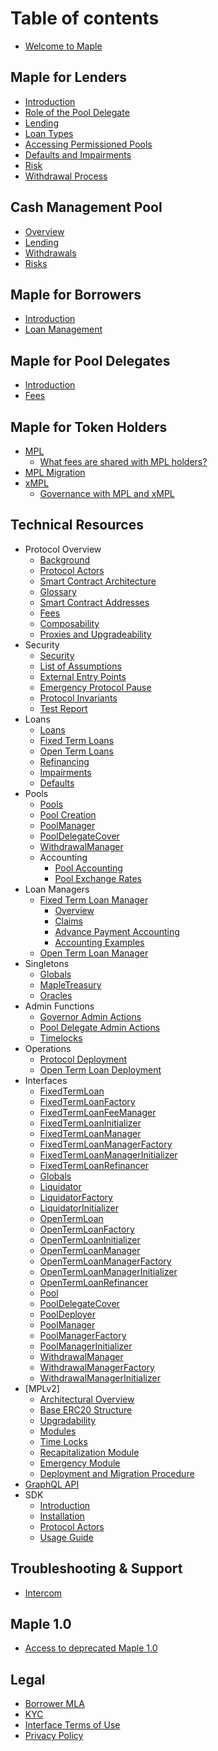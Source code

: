 # Table of contents

* [Welcome to Maple](README.md)

## Maple for Lenders

* [Introduction](maple-for-lenders/introduction.md)
* [Role of the Pool Delegate](maple-for-lenders/role-of-the-pool-delegate.md)
* [Lending](maple-for-lenders/lending.md)
* [Loan Types](maple-for-lenders/loan-types.md)
* [Accessing Permissioned Pools](maple-for-lenders/accessing-permissioned-pools.md)
* [Defaults and Impairments](maple-for-lenders/defaults-and-impairments.md)
* [Risk](maple-for-lenders/risk.md)
* [Withdrawal Process](maple-for-lenders/withdrawal-process.md)

## Cash Management Pool

* [Overview](cash-management-pool/overview.md)
* [Lending](cash-management-pool/lending.md)
* [Withdrawals](cash-management-pool/withdrawals.md)
* [Risks](cash-management-pool/risks.md)

## Maple for Borrowers

* [Introduction](maple-for-borrowers/introduction.md)
* [Loan Management](maple-for-borrowers/loan-management.md)

## Maple for Pool Delegates

* [Introduction](maple-for-pool-delegates/introduction.md)
* [Fees](maple-for-pool-delegates/fees.md)

## Maple for Token Holders

* [MPL](maple-for-token-holders/mpl-token.md)
  * [What fees are shared with MPL holders?](maple-for-token-holders/what-fees-are-shared-with-mpl-holders.md)
* [MPL Migration](maple-for-token-holders/mpl-token-migration.md)
* [xMPL](maple-for-token-holders/xmpl-token.md)
  * [Governance with MPL and xMPL](maple-for-token-holders/governance-with-mpl-and-xmpl.md)

## Technical Resources

* Protocol Overview
  * [Background](technical-resources/protocol-overview/background.md)
  * [Protocol Actors](technical-resources/protocol-overview/protocol-actors.md)
  * [Smart Contract Architecture](technical-resources/protocol-overview/smart-contract-architecture.md)
  * [Glossary](technical-resources/protocol-overview/glossary.md)
  * [Smart Contract Addresses](technical-resources/protocol-overview/smart-contract-addresses.md)
  * [Fees](technical-resources/protocol-overview/fees.md)
  * [Composability](technical-resources/protocol-overview/composability.md)
  * [Proxies and Upgradeability](technical-resources/protocol-overview/proxies-and-upgradeability.md)
* Security
  * [Security](technical-resources/security/security.md)
  * [List of Assumptions](technical-resources/security/list-of-assumptions.md)
  * [External Entry Points](technical-resources/security/external-entry-points.md)
  * [Emergency Protocol Pause](technical-resources/security/emergency-protocol-pause.md)
  * [Protocol Invariants](technical-resources/security/protocol-invariants.md)
  * [Test Report](technical-resources/security/test-report.md)
* Loans
  * [Loans](technical-resources/loans/loans.md)
  * [Fixed Term Loans](technical-resources/loans/fixed-term-loans.md)
  * [Open Term Loans](technical-resources/loans/open-term-loans.md)
  * [Refinancing](technical-resources/loans/refinancing.md)
  * [Impairments](technical-resources/loans/impairments.md)
  * [Defaults](technical-resources/loans/defaults.md)
* Pools
  * [Pools](technical-resources/pools/pools.md)
  * [Pool Creation](technical-resources/pools/pool-creation.md)
  * [PoolManager](technical-resources/pools/pool-manager.md)
  * [PoolDelegateCover](technical-resources/pools/pool-delegate-cover.md)
  * [WithdrawalManager](technical-resources/pools/withdrawal-manager.md)
  * Accounting
    * [Pool Accounting](technical-resources/pools/accounting/pool-accounting.md)
    * [Pool Exchange Rates](technical-resources/pools/accounting/pool-exchange-rates.md)
* Loan Managers
  * [Fixed Term Loan Manager](technical-resources/loan-managers/fixed-term-loan-manager/)
    * [Overview](technical-resources/loan-managers/fixed-term-loan-manager/fixed-term-loan-manager.md)
    * [Claims](technical-resources/loan-managers/fixed-term-loan-manager/fixed-term-claim-function.md)
    * [Advance Payment Accounting](technical-resources/loan-managers/fixed-term-loan-manager/advance-global-payment-accounting.md)
    * [Accounting Examples](technical-resources/loan-managers/fixed-term-loan-manager/fixed-term-lm-accounting-examples.md)
  * [Open Term Loan Manager](technical-resources/loan-managers/open-term-loan-manager/open-term-loan-manager.md)
* Singletons
  * [Globals](technical-resources/singletons/globals.md)
  * [MapleTreasury](technical-resources/singletons/maple-treasury.md)
  * [Oracles](technical-resources/singletons/oracles.md)
* Admin Functions
  * [Governor Admin Actions](technical-resources/admin-functions/governor-admin-actions.md)
  * [Pool Delegate Admin Actions](technical-resources/admin-functions/pool-delegate-admin-actions.md)
  * [Timelocks](technical-resources/admin-functions/timelocks.md)
* Operations
  * [Protocol Deployment](technical-resources/operations/protocol-deployment.md)
  * [Open Term Loan Deployment](technical-resources/operations/open-term-loan-deployment.md)
* Interfaces
  * [FixedTermLoan](technical-resources/interfaces/fixed-term-loan.md)
  * [FixedTermLoanFactory](technical-resources/interfaces/fixed-term-loan-factory.md)
  * [FixedTermLoanFeeManager](technical-resources/interfaces/fixed-term-loan-fee-manager.md)
  * [FixedTermLoanInitializer](technical-resources/interfaces/fixed-term-loan-initializer.md)
  * [FixedTermLoanManager](technical-resources/interfaces/fixed-term-loan-manager.md)
  * [FixedTermLoanManagerFactory](technical-resources/interfaces/fixed-term-loan-manager-factory.md)
  * [FixedTermLoanManagerInitializer](technical-resources/interfaces/fixed-term-loan-manager-initializer.md)
  * [FixedTermLoanRefinancer](technical-resources/interfaces/fixed-term-loan-refinancer.md)
  * [Globals](technical-resources/interfaces/globals.md)
  * [Liquidator](technical-resources/interfaces/liquidator.md)
  * [LiquidatorFactory](technical-resources/interfaces/liquidator-factory.md)
  * [LiquidatorInitializer](technical-resources/interfaces/liquidator-initializer.md)
  * [OpenTermLoan](technical-resources/interfaces/open-term-loan.md)
  * [OpenTermLoanFactory](technical-resources/interfaces/open-term-loan-factory.md)
  * [OpenTermLoanInitializer](technical-resources/interfaces/open-term-loan-initializer.md)
  * [OpenTermLoanManager](technical-resources/interfaces/open-term-loan-manager.md)
  * [OpenTermLoanManagerFactory](technical-resources/interfaces/open-term-loan-manager-factory.md)
  * [OpenTermLoanManagerInitializer](technical-resources/interfaces/open-term-loan-manager-initializer.md)
  * [OpenTermLoanRefinancer](technical-resources/interfaces/open-term-loan-refinancer.md)
  * [Pool](technical-resources/interfaces/pool.md)
  * [PoolDelegateCover](technical-resources/interfaces/pool-delegate-cover.md)
  * [PoolDeployer](technical-resources/interfaces/pool-deployer.md)
  * [PoolManager](technical-resources/interfaces/pool-manager.md)
  * [PoolManagerFactory](technical-resources/interfaces/pool-manager-factory.md)
  * [PoolManagerInitializer](technical-resources/interfaces/pool-manager-initializer.md)
  * [WithdrawalManager](technical-resources/interfaces/withdrawal-manager.md)
  * [WithdrawalManagerFactory](technical-resources/interfaces/withdrawal-manager-factory.md)
  * [WithdrawalManagerInitializer](technical-resources/interfaces/withdrawal-manager-initializer.md)
* [MPLv2]
  * [Architectural Overview](technical-resources/mplv2/architectural-overview.md)
  * [Base ERC20 Structure](technical-resources/mplv2/base-ERC20-structure.md)
  * [Upgradability](technical-resources/mplv2/upgradability.md)
  * [Modules](technical-resources/mplv2/modules.md)
  * [Time Locks](technical-resources/mplv2/time-locks.md)
  * [Recapitalization Module](technical-resources/mplv2/recapitalization-module.md)
  * [Emergency Module](technical-resources/mplv2/emergency-module.md)
  * [Deployment and Migration Procedure](technical-resources/mplv2/deployment-and-migration-procedure.md)
* [GraphQL API](technical-resources/graphql-api.md)
* SDK
  * [Introduction](technical-resources/sdk/introduction.md)
  * [Installation](technical-resources/sdk/installation.md)
  * [Protocol Actors](technical-resources/sdk/protocol-actors.md)
  * [Usage Guide](technical-resources/sdk/usage-guide.md)

## Troubleshooting & Support

* [Intercom](troubleshooting-and-support/intercom.md)

## Maple 1.0

* [Access to deprecated Maple 1.0](maple-1.0/maple-token-holders.md)

## Legal

* [Borrower MLA](legal/borrower-MLA.md)
* [KYC](legal/KYC.md)
* [Interface Terms of Use](legal/interface-terms-of-use.md)
* [Privacy Policy](legal/privacy-policy.md)
